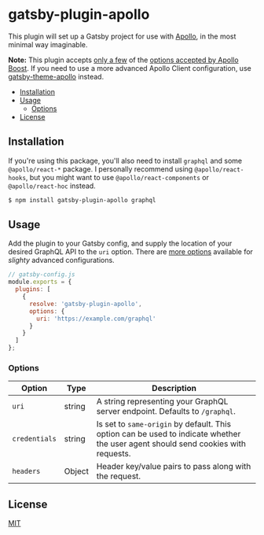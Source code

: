 # gatsby-plugin-apollo

This plugin will set up a Gatsby project for use with [Apollo](https://www.apollographql.com/docs/react/), in the most minimal way imaginable.

**Note:** This plugin accepts [only a few](#options) of the [options accepted by Apollo Boost](https://www.apollographql.com/docs/react/essentials/get-started/#apollo-boost). If you need to use a more advanced Apollo Client configuration, use [gatsby-theme-apollo](https://github.com/apollographql/gatsby-theme-apollo/tree/master/packages/gatsby-theme-apollo) instead.

- [Installation](#installation)
- [Usage](#usage)
  - [Options](#options)
- [License](#license)

## Installation

If you're using this package, you'll also need to install `graphql` and some `@apollo/react-*` package. I personally recommend using `@apollo/react-hooks`, but you might want to use `@apollo/react-components` or `@apollo/react-hoc` instead.

```bash
$ npm install gatsby-plugin-apollo graphql
```

## Usage

Add the plugin to your Gatsby config, and supply the location of your desired GraphQL API to the `uri` option. There are [more options](#options) available for _slighty_ advanced configurations.

```js
// gatsby-config.js
module.exports = {
  plugins: [
    {
      resolve: 'gatsby-plugin-apollo',
      options: {
        uri: 'https://example.com/graphql'
      }
    }
  ]
};
```

### Options

| Option | Type | Description|
| - | - | - |
| `uri` | string | A string representing your GraphQL server endpoint. Defaults to `/graphql`. |
| `credentials` | string | Is set to `same-origin` by default. This option can be used to indicate whether the user agent should send cookies with requests. |
| `headers` | Object | Header key/value pairs to pass along with the request. |

## License

[MIT](LICENSE)

